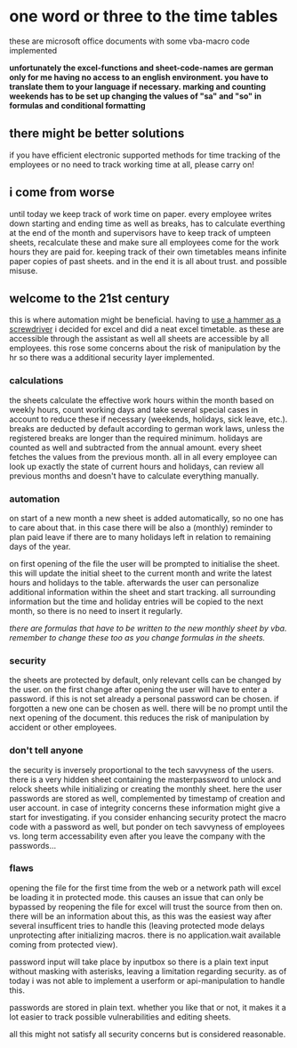 # one word or three to the time tables

these are microsoft office documents with some vba-macro code implemented

**unfortunately the excel-functions and sheet-code-names are german only for me having no access to an english environment. you have to translate them to your language if necessary. marking and counting weekends has to be set up changing the values of "sa" and "so" in formulas and conditional formatting**

## there might be better solutions
if you have efficient electronic supported methods for time tracking of the employees or no need to track working time at all, please carry on!

## i come from worse
until today we keep track of work time on paper. every employee writes down starting and ending time as well as breaks, has to calculate everthing at the end of the month and supervisors have to keep track of umpteen sheets, recalculate these and make sure all employees come for the work hours they are paid for. keeping track of their own timetables means infinite paper copies of past sheets. and in the end it is all about trust. and possible misuse.

## welcome to the 21st century
this is where automation might be beneficial. having to [use a hammer as a screwdriver](https://github.com/erroronline1/qualitymanagement#use-case) i decided for excel and did a neat excel timetable. as these are accessible through the assistant as well all sheets are accessible by all employees. this rose some concerns about the risk of manipulation by the hr so there was a additional security layer implemented.

### calculations
the sheets calculate the effective work hours within the month based on weekly hours, count working days and take several special cases in account to reduce these if necessary (weekends, holidays, sick leave, etc.). breaks are deducted by default according to german work laws, unless the registered breaks are longer than the required minimum. holidays are counted as well and subtracted from the annual amount. every sheet fetches the values from the previous month.
all in all every employee can look up exactly the state of current hours and holidays, can review all previous months and doesn't have to calculate everything manually.

### automation
on start of a new month a new sheet is added automatically, so no one has to care about that. in this case there will be also a (monthly) reminder to plan paid leave if there are to many holidays left in relation to remaining days of the year.

on first opening of the file the user will be prompted to initialise the sheet. this will update the initial sheet to the current month and write the latest hours and holidays to the table. afterwards the user can personalize additional information within the sheet and start tracking. all surrounding information but the time and holiday entries will be copied to the next month, so there is no need to insert it regularly.

*there are formulas that have to be written to the new monthly sheet by vba. remember to change these too as you change formulas in the sheets.*

### security
the sheets are protected by default, only relevant cells can be changed by the user. on the first change after opening the user will have to enter a password. if this is not set already a personal password can be chosen. if forgotten a new one can be chosen as well. there will be no prompt until the next opening of the document. this reduces the risk of manipulation by accident or other employees.

### don't tell anyone
the security is inversely proportional to the tech savvyness of the users. there is a very hidden sheet containing the masterpassword to unlock and relock sheets while initializing or creating the monthly sheet.
here the user passwords are stored as well, complemented by timestamp of creation and user account. in case of integrity concerns these information might give a start for investigating. if you consider enhancing security protect the macro code with a password as well, but ponder on tech savvyness of employees vs. long term accessability even after you leave the company with the passwords...

### flaws
opening the file for the first time from the web or a network path will excel be loading it in protected mode. this causes an issue that can only be bypassed by reopening the file for excel will trust the source from then on. there will be an information about this, as this was the easiest way after several insufficent tries to handle this (leaving protected mode delays unprotecting after initializing macros. there is no application.wait available coming from protected view).

password input will take place by inputbox so there is a plain text input without masking with asterisks, leaving a limitation regarding security. as of today i was not able to implement a userform or api-manipulation to handle this.

passwords are stored in plain text. whether you like that or not, it makes it a lot easier to track possible vulnerabilities and editing sheets.

all this might not satisfy all security concerns but is considered reasonable.